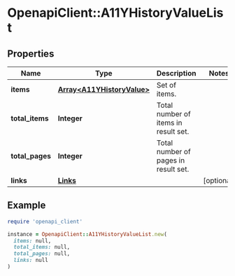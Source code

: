 # OpenapiClient::A11YHistoryValueList

## Properties

| Name | Type | Description | Notes |
| ---- | ---- | ----------- | ----- |
| **items** | [**Array&lt;A11YHistoryValue&gt;**](A11YHistoryValue.md) | Set of items. |  |
| **total_items** | **Integer** | Total number of items in result set. |  |
| **total_pages** | **Integer** | Total number of pages in result set. |  |
| **links** | [**Links**](Links.md) |  | [optional] |

## Example

```ruby
require 'openapi_client'

instance = OpenapiClient::A11YHistoryValueList.new(
  items: null,
  total_items: null,
  total_pages: null,
  links: null
)
```

